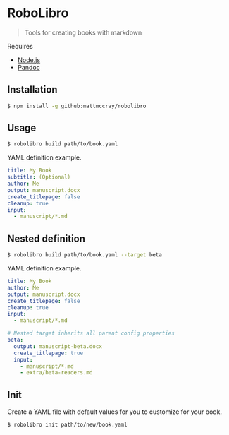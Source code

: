 # RoboLibro
> Tools for creating books with markdown


Requires
- [Node.js](https://nodejs.org/)
- [Pandoc](https://pandoc.org/)


## Installation

```bash
$ npm install -g github:mattmccray/robolibro
```

## Usage

```bash
$ robolibro build path/to/book.yaml
```

YAML definition example.

```yaml
title: My Book
subtitle: (Optional)
author: Me
output: manuscript.docx
create_titlepage: false
cleanup: true
input:
  - manuscript/*.md
```



## Nested definition

```bash
$ robolibro build path/to/book.yaml --target beta
```

YAML definition example.

```yaml
title: My Book
author: Me
output: manuscript.docx
create_titlepage: false
cleanup: true
input:
  - manuscript/*.md

# Nested target inherits all parent config properties
beta: 
  output: manuscript-beta.docx
  create_titlepage: true
  input:
    - manuscript/*.md
    - extra/beta-readers.md
```

## Init

Create a YAML file with default values for you to customize for your book.

```bash
$ robolibro init path/to/new/book.yaml
```
